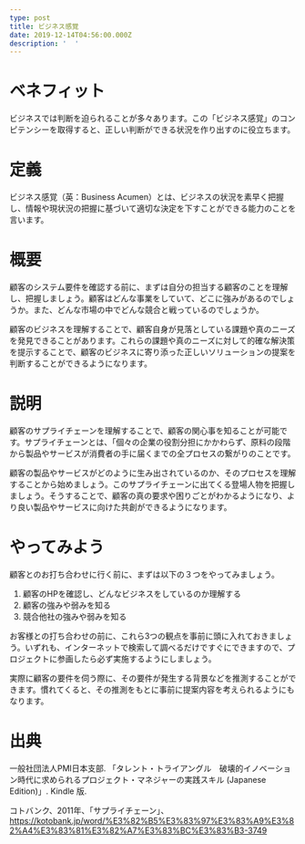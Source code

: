 ```yaml
---
type: post
title: ビジネス感覚
date: 2019-12-14T04:56:00.000Z
description: '  '
---
```

# ベネフィット

ビジネスでは判断を迫られることが多々あります。この「ビジネス感覚」のコンピテンシーを取得すると、正しい判断ができる状況を作り出すのに役立ちます。

# 定義

ビジネス感覚（英：Business Acumen）とは、ビジネスの状況を素早く把握し、情報や現状況の把握に基づいて適切な決定を下すことができる能力のことを言います。

# 概要

顧客のシステム要件を確認する前に、まずは自分の担当する顧客のことを理解し、把握しましょう。顧客はどんな事業をしていて、どこに強みがあるのでしょうか。また、どんな市場の中でどんな競合と戦っているのでしょうか。

顧客のビジネスを理解することで、顧客自身が見落としている課題や真のニーズを発見できることがあります。これらの課題や真のニーズに対して的確な解決策を提示することで、顧客のビジネスに寄り添った正しいソリューションの提案を判断することができるようになります。

# 説明

顧客のサプライチェーンを理解することで、顧客の関心事を知ることが可能です。サプライチェーンとは、「個々の企業の役割分担にかかわらず、原料の段階から製品やサービスが消費者の手に届くまでの全プロセスの繋がりのことです。

顧客の製品やサービスがどのように生み出されているのか、そのプロセスを理解することから始めましょう。このサプライチェーンに出てくる登場人物を把握しましょう。そうすることで、顧客の真の要求や困りごとがわかるようになり、より良い製品やサービスに向けた共創ができるようになります。

# やってみよう

顧客とのお打ち合わせに行く前に、まずは以下の３つをやってみましょう。

1. 顧客のHPを確認し、どんなビジネスをしているのか理解する
2. 顧客の強みや弱みを知る
3. 競合他社の強みや弱みを知る

お客様との打ち合わせの前に、これら3つの観点を事前に頭に入れておきましょう。いずれも、インターネットで検索して調べるだけですぐにできますので、プロジェクトに参画したら必ず実施するようにしましょう。

実際に顧客の要件を伺う際に、その要件が発生する背景などを推測することができます。慣れてくると、その推測をもとに事前に提案内容を考えられるようにもなります。

# 出典

一般社団法人PMI日本支部. 「タレント・トライアングル　破壊的イノベーション時代に求められるプロジェクト・マネジャーの実践スキル (Japanese Edition)」. Kindle 版.

コトバンク、2011年、「サプライチェーン」、https://kotobank.jp/word/%E3%82%B5%E3%83%97%E3%83%A9%E3%82%A4%E3%83%81%E3%82%A7%E3%83%BC%E3%83%B3-3749
